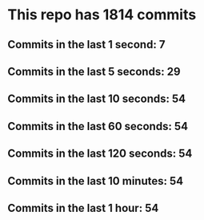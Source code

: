 # This repo has 1814 commits

## Commits in the last 1 second: 7
## Commits in the last 5 seconds: 29
## Commits in the last 10 seconds: 54
## Commits in the last 60 seconds: 54
## Commits in the last 120 seconds: 54
## Commits in the last 10 minutes: 54
## Commits in the last 1 hour: 54
